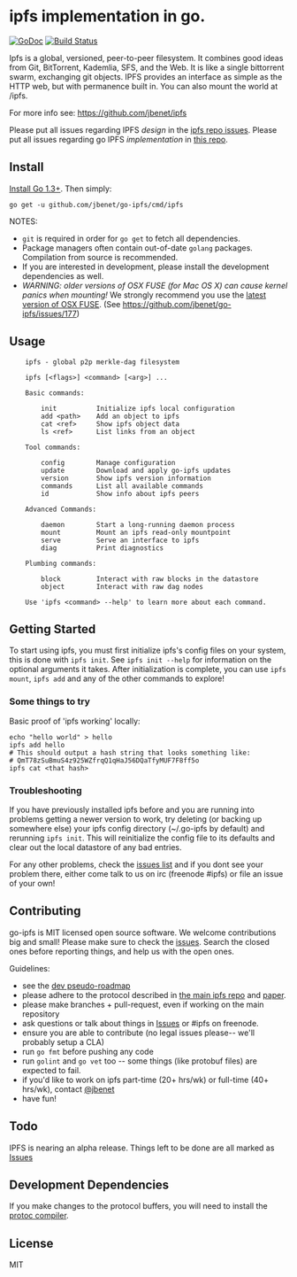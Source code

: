 # ipfs implementation in go.
[![GoDoc](https://godoc.org/github.com/jbenet/go-ipfs?status.svg)](https://godoc.org/github.com/jbenet/go-ipfs) [![Build Status](https://travis-ci.org/jbenet/go-ipfs.svg?branch=master)](https://travis-ci.org/jbenet/go-ipfs)

Ipfs is a global, versioned, peer-to-peer filesystem. It combines good ideas from
Git, BitTorrent, Kademlia, SFS, and the Web. It is like a single bittorrent swarm,
exchanging git objects. IPFS provides an interface as simple as the HTTP web, but
with permanence built in. You can also mount the world at /ipfs.

For more info see: https://github.com/jbenet/ipfs

Please put all issues regarding IPFS _design_ in the
[ipfs repo issues](https://github.com/jbenet/ipfs/issues).
Please put all issues regarding go IPFS _implementation_ in [this repo](https://github.com/jbenet/go-ipfs/issues).

## Install

[Install Go 1.3+](http://golang.org/doc/install). Then simply:

```
go get -u github.com/jbenet/go-ipfs/cmd/ipfs
```

NOTES:

* `git` is required in order for `go get` to fetch
all dependencies.
* Package managers often contain out-of-date `golang` packages.
  Compilation from source is recommended.
* If you are interested in development, please install the development
dependencies as well.
* *WARNING: older versions of OSX FUSE (for Mac OS X) can cause kernel panics when mounting!*
  We strongly recommend you use the [latest version of OSX FUSE](http://osxfuse.github.io/).
  (See https://github.com/jbenet/go-ipfs/issues/177)


## Usage

```
    ipfs - global p2p merkle-dag filesystem

    ipfs [<flags>] <command> [<arg>] ...

    Basic commands:
    
        init          Initialize ipfs local configuration
        add <path>    Add an object to ipfs
        cat <ref>     Show ipfs object data
        ls <ref>      List links from an object
    
    Tool commands:
    
        config        Manage configuration
        update        Download and apply go-ipfs updates
        version       Show ipfs version information
        commands      List all available commands
        id            Show info about ipfs peers
    
    Advanced Commands:
    
        daemon        Start a long-running daemon process
        mount         Mount an ipfs read-only mountpoint
        serve         Serve an interface to ipfs
        diag          Print diagnostics
    
    Plumbing commands:
    
        block         Interact with raw blocks in the datastore
        object        Interact with raw dag nodes
    
    Use 'ipfs <command> --help' to learn more about each command.
```

## Getting Started
To start using ipfs, you must first initialize ipfs's config files on your
system, this is done with `ipfs init`. See `ipfs init --help` for information on
the optional arguments it takes. After initialization is complete, you can use
`ipfs mount`, `ipfs add` and any of the other commands to explore!

### Some things to try

Basic proof of 'ipfs working' locally:

	echo "hello world" > hello
	ipfs add hello
	# This should output a hash string that looks something like:
	# QmT78zSuBmuS4z925WZfrqQ1qHaJ56DQaTfyMUF7F8ff5o
	ipfs cat <that hash>


### Troubleshooting
If you have previously installed ipfs before and you are running into
problems getting a newer version to work, try deleting (or backing up somewhere
else) your ipfs config directory (~/.go-ipfs by default) and rerunning `ipfs init`.
This will reinitialize the config file to its defaults and clear out the local
datastore of any bad entries.

For any other problems, check the [issues list](http://github.com/jbenet/go-ipfs/issues)
and if you dont see your problem there, either come talk to us on irc (freenode #ipfs) or
file an issue of your own!


## Contributing

go-ipfs is MIT licensed open source software. We welcome contributions big and
small! Please make sure to check the
[issues](https://github.com/jbenet/go-ipfs/issues). Search the closed ones
before reporting things, and help us with the open ones.

Guidelines:

- see the [dev pseudo-roadmap](dev.md)
- please adhere to the protocol described in [the main ipfs repo](https://github.com/jbenet/ipfs) and [paper](http://static.benet.ai/t/ipfs.pdf).
- please make branches + pull-request, even if working on the main repository
- ask questions or talk about things in [Issues](https://github.com/jbenet/go-ipfs/issues) or #ipfs on freenode.
- ensure you are able to contribute (no legal issues please-- we'll probably setup a CLA)
- run `go fmt` before pushing any code
- run `golint` and `go vet` too -- some things (like protobuf files) are expected to fail.
- if you'd like to work on ipfs part-time (20+ hrs/wk) or full-time (40+ hrs/wk), contact [@jbenet](https://github.com/jbenet)
- have fun!

## Todo

IPFS is nearing an alpha release. Things left to be done are all marked as [Issues](https://github.com/jbenet/go-ipfs/issues)

## Development Dependencies

If you make changes to the protocol buffers, you will need to install the [protoc compiler](https://code.google.com/p/protobuf/downloads/list).

## License

MIT
